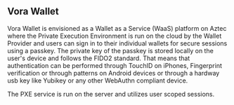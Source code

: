 ## Vora Wallet
Vora Wallet is envisioned as a Wallet as a Service (WaaS) platform on Aztec where the Private Execution Environment is run on 
the cloud by the Wallet Provider and users can sign in to their individual wallets for secure sessions using a passkey.
The private key of the passkey is stored locally on the user's device and follows the FIDO2 standard.
That means that authentication can be performed through TouchID on iPhones, Fingerprint verification or through patterns on Android
devices or through a hardway usb key like Yubikey or any other WebAuthn compliant device.

The PXE service is run on the server and utilizes user scoped sessions.

